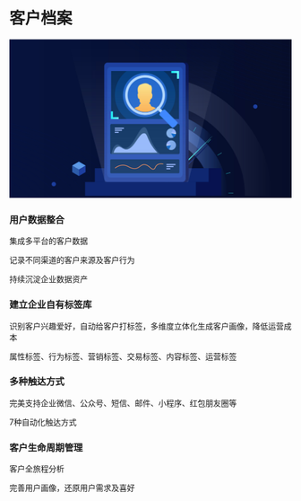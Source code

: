 # 客户档案

![](../.gitbook/assets/image%20%28156%29.png)

### 用户数据整合

集成多平台的客户数据

记录不同渠道的客户来源及客户行为

持续沉淀企业数据资产

### 建立企业自有标签库

识别客户兴趣爱好，自动给客户打标签，多维度立体化生成客户画像，降低运营成本

属性标签、行为标签、营销标签、交易标签、内容标签、运营标签

### 多种触达方式

完美支持企业微信、公众号、短信、邮件、小程序、红包朋友圈等

7种自动化触达方式

### 客户生命周期管理

客户全旅程分析

完善用户画像，还原用户需求及喜好


